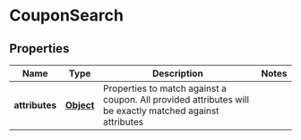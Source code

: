 

# CouponSearch

## Properties

Name | Type | Description | Notes
------------ | ------------- | ------------- | -------------
**attributes** | [**Object**](.md) | Properties to match against a coupon. All provided attributes will be exactly matched against attributes | 



